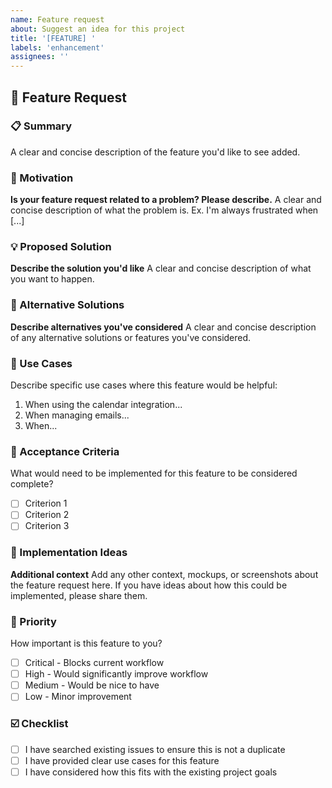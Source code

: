 ```yaml
---
name: Feature request
about: Suggest an idea for this project
title: '[FEATURE] '
labels: 'enhancement'
assignees: ''
---
```


## 🚀 Feature Request

### 📋 Summary
A clear and concise description of the feature you'd like to see added.

### 🤔 Motivation
**Is your feature request related to a problem? Please describe.**
A clear and concise description of what the problem is. Ex. I'm always frustrated when [...]

### 💡 Proposed Solution
**Describe the solution you'd like**
A clear and concise description of what you want to happen.

### 🔄 Alternative Solutions
**Describe alternatives you've considered**
A clear and concise description of any alternative solutions or features you've considered.

### 📱 Use Cases
Describe specific use cases where this feature would be helpful:
1. When using the calendar integration...
2. When managing emails...
3. When...

### 🎯 Acceptance Criteria
What would need to be implemented for this feature to be considered complete?
- [ ] Criterion 1
- [ ] Criterion 2
- [ ] Criterion 3

### 🔧 Implementation Ideas
**Additional context**
Add any other context, mockups, or screenshots about the feature request here. If you have ideas about how this could be implemented, please share them.

### 🌟 Priority
How important is this feature to you?
- [ ] Critical - Blocks current workflow
- [ ] High - Would significantly improve workflow
- [ ] Medium - Would be nice to have
- [ ] Low - Minor improvement

### ☑️ Checklist
- [ ] I have searched existing issues to ensure this is not a duplicate
- [ ] I have provided clear use cases for this feature
- [ ] I have considered how this fits with the existing project goals